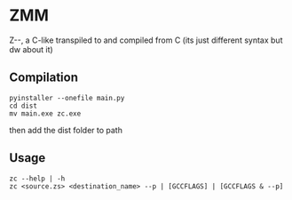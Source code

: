 # ZMM
Z--, a C-like transpiled to and compiled from C (its just different syntax but dw about it)

## Compilation

```shell
pyinstaller --onefile main.py
cd dist
mv main.exe zc.exe
```

then add the dist folder to path

## Usage
```shell
zc --help | -h
zc <source.zs> <destination_name> --p | [GCCFLAGS] | [GCCFLAGS & --p]
```